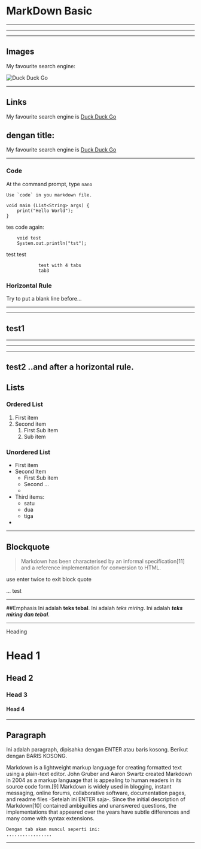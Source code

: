 # MarkDown Basic

***

***

***
## Images
My favourite search engine:

![Duck Duck Go](https://homepages.cae.wisc.edu/~ece533/images/airplane.png)
***
## Links
My favourite search engine is [Duck Duck Go](https://duckduckgo.com)

## dengan title:
My favourite search engine is [Duck Duck Go](https://duckduckgo.com "The best  search engine for privacy")

---

### Code
At the command prompt, type `nano`

``Use `code` in you markdown file.``

    void main (List<String> args) {
        print("Hello World");
    }

tes code again:

        void test
        System.out.println("tst");
test
    test
    
                test with 4 tabs
                tab3
    
    

### Horizontal Rule
Try to put a blank line before...

---
___
test1
---
---
---
***
test2
..and after a horizontal rule.
---
## Lists
### Ordered List
1. First item
2. Second item
    1. First Sub item
    2. Sub item

### Unordered List
- First item
- Second Item
    - First Sub item
    - Second ...
    - 
- Third items:
    * satu
    * dua
    * tiga
- 
---
## Blockquote
> Markdown has been characterised by an informal specification[11] and a reference implementation for conversion to HTML. 

use enter twice to exit block quote

...
test

---
##Emphasis
Ini adalah **teks tebal**.
Ini adalah *teks miring*.
Ini adalah ***teks miring dan tebal***.

--- 
Heading
# Head 1
## Head 2
### Head 3
#### Head 4
---
## Paragraph

Ini adalah paragraph, dipisahka dengan ENTER atau baris kosong. Berikut dengan BARIS KOSONG.

Markdown is a lightweight markup language for creating formatted text using a plain-text editor. John Gruber and Aaron Swartz created Markdown in 2004 as a markup language that is appealing to human readers in its source code form.[9] Markdown is widely used in blogging, instant messaging, online forums, collaborative software, documentation pages, and readme files -Setelah ini ENTER saja-.
Since the initial description of Markdown[10] contained ambiguities and unanswered questions, the implementations that appeared over the years have subtle differences and many come with syntax extensions.

    Dengan tab akan muncul seperti ini:
    .................
    


---

